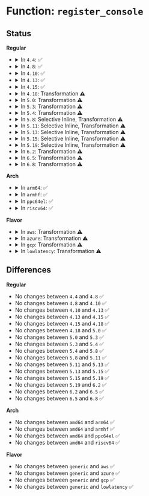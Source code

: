 # Function: <code>register_console</code>

## Status
<b>Regular</b>
<ul>
<li>
<details>
<summary>In <code>4.4</code>: ✅</summary>

```c
void register_console(struct console *newcon);
```

**Collision:** Unique Global

**Inline:** No

**Transformation:** False

**Instances:**

```
In kernel/printk/printk.c (ffffffff810d8090)
Location: kernel/printk/printk.c:2491
Inline: False
Direct callers:
  - arch/x86/kernel/early_printk.c:early_console_register
  - kernel/debug/debug_core.c:kgdb_register_io_module
  - drivers/tty/vt/vt.c:con_init
  - drivers/tty/hvc/hvc_console.c:hvc_console_init
  - drivers/tty/hvc/hvc_console.c:hvc_alloc
  - drivers/tty/serial/serial_core.c:uart_add_one_port
  - drivers/tty/serial/earlycon.c:setup_earlycon
  - drivers/tty/serial/earlycon.c:of_setup_earlycon
  - drivers/tty/serial/kgdb_nmi.c:kgdb_register_nmi_console
```
**Symbols:**

```
ffffffff810d8090-ffffffff810d8404: register_console (STB_GLOBAL)
```
</details>
</li>
<li>
<details>
<summary>In <code>4.8</code>: ✅</summary>

```c
void register_console(struct console *newcon);
```

**Collision:** Unique Global

**Inline:** No

**Transformation:** False

**Instances:**

```
In kernel/printk/printk.c (ffffffff810dd7b0)
Location: kernel/printk/printk.c:2610
Inline: False
Direct callers:
  - arch/x86/kernel/early_printk.c:early_console_register
  - kernel/debug/debug_core.c:kgdb_register_io_module
  - drivers/tty/vt/vt.c:con_init
  - drivers/tty/hvc/hvc_console.c:hvc_alloc
  - drivers/tty/hvc/hvc_console.c:hvc_console_init
  - drivers/tty/serial/serial_core.c:uart_add_one_port
  - drivers/tty/serial/earlycon.c:setup_earlycon
  - drivers/tty/serial/kgdb_nmi.c:kgdb_register_nmi_console
```
**Symbols:**

```
ffffffff810dd7b0-ffffffff810ddb24: register_console (STB_GLOBAL)
```
</details>
</li>
<li>
<details>
<summary>In <code>4.10</code>: ✅</summary>

```c
void register_console(struct console *newcon);
```

**Collision:** Unique Global

**Inline:** No

**Transformation:** False

**Instances:**

```
In kernel/printk/printk.c (ffffffff810e3de0)
Location: kernel/printk/printk.c:2437
Inline: False
Direct callers:
  - arch/x86/kernel/early_printk.c:early_console_register
  - kernel/debug/debug_core.c:kgdb_register_io_module
  - drivers/tty/vt/vt.c:con_init
  - drivers/tty/hvc/hvc_console.c:hvc_alloc
  - drivers/tty/hvc/hvc_console.c:hvc_console_init
  - drivers/tty/serial/serial_core.c:uart_add_one_port
  - drivers/tty/serial/earlycon.c:setup_earlycon
  - drivers/tty/serial/kgdb_nmi.c:kgdb_register_nmi_console
```
**Symbols:**

```
ffffffff810e3de0-ffffffff810e4148: register_console (STB_GLOBAL)
```
</details>
</li>
<li>
<details>
<summary>In <code>4.13</code>: ✅</summary>

```c
void register_console(struct console *newcon);
```

**Collision:** Unique Global

**Inline:** No

**Transformation:** False

**Instances:**

```
In kernel/printk/printk.c (ffffffff810e2d30)
Location: kernel/printk/printk.c:2410
Inline: False
Direct callers:
  - arch/x86/kernel/early_printk.c:early_console_register
  - kernel/debug/debug_core.c:kgdb_register_io_module
  - drivers/tty/vt/vt.c:con_init
  - drivers/tty/hvc/hvc_console.c:hvc_alloc
  - drivers/tty/hvc/hvc_console.c:hvc_instantiate
  - drivers/tty/hvc/hvc_console.c:hvc_console_init
  - drivers/tty/serial/serial_core.c:uart_add_one_port
```
**Symbols:**

```
ffffffff810e2d30-ffffffff810e30ad: register_console (STB_GLOBAL)
```
</details>
</li>
<li>
<details>
<summary>In <code>4.15</code>: ✅</summary>

```c
void register_console(struct console *newcon);
```

**Collision:** Unique Global

**Inline:** No

**Transformation:** False

**Instances:**

```
In kernel/printk/printk.c (ffffffff810eac00)
Location: kernel/printk/printk.c:2398
Inline: False
Direct callers:
  - arch/x86/kernel/early_printk.c:early_console_register
  - kernel/debug/debug_core.c:kgdb_register_io_module
  - drivers/tty/vt/vt.c:con_init
  - drivers/tty/hvc/hvc_console.c:hvc_alloc
  - drivers/tty/hvc/hvc_console.c:hvc_instantiate
  - drivers/tty/hvc/hvc_console.c:hvc_console_init
  - drivers/tty/serial/serial_core.c:uart_add_one_port
```
**Symbols:**

```
ffffffff810eac00-ffffffff810eaf86: register_console (STB_GLOBAL)
```
</details>
</li>
<li>
<details>
<summary>In <code>4.18</code>: Transformation ⚠️</summary>

```c
void register_console(struct console *newcon);
```

**Collision:** Unique Global

**Inline:** No

**Transformation:** True

**Instances:**

```
In kernel/printk/printk.c (0)
Location: kernel/printk/printk.c:2567
Inline: False
Direct callers:
  - arch/x86/kernel/early_printk.c:early_console_register
  - drivers/tty/vt/vt.c:con_init
  - drivers/tty/hvc/hvc_console.c:hvc_alloc
  - drivers/tty/hvc/hvc_console.c:hvc_instantiate
  - drivers/tty/hvc/hvc_console.c:hvc_console_init
  - drivers/tty/serial/serial_core.c:uart_add_one_port
  - drivers/tty/serial/earlycon.c:setup_earlycon
  - drivers/tty/serial/8250/8250_core.c:univ8250_console_init
```
**Symbols:**

```
ffffffff810f4f66-ffffffff810f4fd8: register_console.cold.35 (STB_LOCAL)
ffffffff810f2f10-ffffffff810f324a: register_console (STB_GLOBAL)
```
</details>
</li>
<li>
<details>
<summary>In <code>5.0</code>: Transformation ⚠️</summary>

```c
void register_console(struct console *newcon);
```

**Collision:** Unique Global

**Inline:** No

**Transformation:** True

**Instances:**

```
In kernel/printk/printk.c (0)
Location: kernel/printk/printk.c:2573
Inline: False
Direct callers:
  - arch/x86/kernel/early_printk.c:early_console_register
  - drivers/tty/vt/vt.c:con_init
  - drivers/tty/hvc/hvc_console.c:hvc_alloc
  - drivers/tty/hvc/hvc_console.c:hvc_instantiate
  - drivers/tty/hvc/hvc_console.c:hvc_console_init
  - drivers/tty/serial/serial_core.c:uart_add_one_port
  - drivers/tty/serial/earlycon.c:setup_earlycon
  - drivers/tty/serial/8250/8250_core.c:univ8250_console_init
  - drivers/usb/early/xhci-dbc.c:early_xdbc_register_console
```
**Symbols:**

```
ffffffff81100726-ffffffff81100783: register_console.cold.36 (STB_LOCAL)
ffffffff810fe5a0-ffffffff810fe8d1: register_console (STB_GLOBAL)
```
</details>
</li>
<li>
<details>
<summary>In <code>5.3</code>: Transformation ⚠️</summary>

```c
void register_console(struct console *newcon);
```

**Collision:** Unique Global

**Inline:** No

**Transformation:** True

**Instances:**

```
In kernel/printk/printk.c (0)
Location: kernel/printk/printk.c:2638
Inline: False
Direct callers:
  - arch/x86/kernel/early_printk.c:early_console_register
  - drivers/tty/vt/vt.c:con_init
  - drivers/tty/hvc/hvc_console.c:hvc_alloc
  - drivers/tty/hvc/hvc_console.c:hvc_instantiate
  - drivers/tty/hvc/hvc_console.c:hvc_console_init
  - drivers/tty/serial/serial_core.c:uart_add_one_port
  - drivers/tty/serial/earlycon.c:setup_earlycon
  - drivers/tty/serial/8250/8250_core.c:univ8250_console_init
  - drivers/usb/early/xhci-dbc.c:early_xdbc_register_console
```
**Symbols:**

```
ffffffff81108f08-ffffffff81108f67: register_console.cold (STB_LOCAL)
ffffffff81106c90-ffffffff81106fdd: register_console (STB_GLOBAL)
```
</details>
</li>
<li>
<details>
<summary>In <code>5.4</code>: Transformation ⚠️</summary>

```c
void register_console(struct console *newcon);
```

**Collision:** Unique Global

**Inline:** No

**Transformation:** True

**Instances:**

```
In kernel/printk/printk.c (0)
Location: kernel/printk/printk.c:2648
Inline: False
Direct callers:
  - arch/x86/kernel/early_printk.c:early_console_register
  - drivers/tty/vt/vt.c:con_init
  - drivers/tty/hvc/hvc_console.c:hvc_alloc
  - drivers/tty/hvc/hvc_console.c:hvc_instantiate
  - drivers/tty/hvc/hvc_console.c:hvc_console_init
  - drivers/tty/serial/serial_core.c:uart_add_one_port
  - drivers/tty/serial/earlycon.c:setup_earlycon
  - drivers/tty/serial/8250/8250_core.c:univ8250_console_init
  - drivers/usb/early/xhci-dbc.c:early_xdbc_register_console
```
**Symbols:**

```
ffffffff811152ea-ffffffff81115349: register_console.cold (STB_LOCAL)
ffffffff81113020-ffffffff81113374: register_console (STB_GLOBAL)
```
</details>
</li>
<li>
<details>
<summary>In <code>5.8</code>: Selective Inline, Transformation ⚠️</summary>

```c
void register_console(struct console *newcon);
```

**Collision:** Unique Global

**Inline:** Selective

**Transformation:** True

**Instances:**

```
In kernel/printk/printk.c (ffffffff8111f220)
Location: kernel/printk/printk.c:2725
Inline: True
Direct callers:
  - arch/x86/kernel/early_printk.c:early_console_register
  - kernel/debug/debug_core.c:kgdb_register_io_module
  - drivers/tty/vt/vt.c:con_init
  - drivers/tty/hvc/hvc_console.c:hvc_alloc
  - drivers/tty/hvc/hvc_console.c:hvc_instantiate
  - drivers/tty/hvc/hvc_console.c:hvc_console_init
  - drivers/tty/serial/serial_core.c:console_store
  - drivers/tty/serial/earlycon.c:setup_earlycon
  - drivers/tty/serial/8250/8250_core.c:univ8250_console_init
  - drivers/usb/early/xhci-dbc.c:early_xdbc_register_console
```
**Symbols:**

```
ffffffff8111efa0-ffffffff8111f215: register_console.part.0 (STB_LOCAL)
ffffffff81120ca6-ffffffff81120d05: register_console.part.0.cold (STB_LOCAL)
ffffffff8111f220-ffffffff8111f263: register_console (STB_GLOBAL)
```
</details>
</li>
<li>
<details>
<summary>In <code>5.11</code>: Selective Inline, Transformation ⚠️</summary>

```c
void register_console(struct console *newcon);
```

**Collision:** Unique Global

**Inline:** Selective

**Transformation:** True

**Instances:**

```
In kernel/printk/printk.c (ffffffff81119bb0)
Location: kernel/printk/printk.c:2807
Inline: True
Direct callers:
  - arch/x86/kernel/early_printk.c:early_console_register
  - kernel/debug/debug_core.c:kgdb_register_io_module
  - kernel/debug/debug_core.c:opt_kgdb_con
  - drivers/tty/vt/vt.c:con_init
  - drivers/tty/hvc/hvc_console.c:hvc_alloc
  - drivers/tty/hvc/hvc_console.c:hvc_instantiate
  - drivers/tty/hvc/hvc_console.c:hvc_console_init
  - drivers/tty/serial/serial_core.c:console_store
  - drivers/tty/serial/earlycon.c:setup_earlycon
  - drivers/tty/serial/8250/8250_core.c:univ8250_console_init
  - drivers/usb/early/xhci-dbc.c:early_xdbc_register_console
```
**Symbols:**

```
ffffffff81119940-ffffffff81119ba2: register_console.part.0 (STB_LOCAL)
ffffffff81be12b4-ffffffff81be1313: register_console.part.0.cold (STB_LOCAL)
ffffffff81119bb0-ffffffff81119bf3: register_console (STB_GLOBAL)
```
</details>
</li>
<li>
<details>
<summary>In <code>5.13</code>: Selective Inline, Transformation ⚠️</summary>

```c
void register_console(struct console *newcon);
```

**Collision:** Unique Global

**Inline:** Selective

**Transformation:** True

**Instances:**

```
In kernel/printk/printk.c (ffffffff8111a6e0)
Location: kernel/printk/printk.c:2870
Inline: True
Direct callers:
  - arch/x86/kernel/early_printk.c:early_console_register
  - kernel/debug/debug_core.c:kgdb_register_io_module
  - kernel/debug/debug_core.c:opt_kgdb_con
  - drivers/tty/vt/vt.c:con_init
  - drivers/tty/hvc/hvc_console.c:hvc_alloc
  - drivers/tty/hvc/hvc_console.c:hvc_instantiate
  - drivers/tty/hvc/hvc_console.c:hvc_console_init
  - drivers/tty/serial/serial_core.c:console_store
  - drivers/tty/serial/earlycon.c:setup_earlycon
  - drivers/tty/serial/8250/8250_core.c:univ8250_console_init
  - drivers/usb/early/xhci-dbc.c:early_xdbc_register_console
```
**Symbols:**

```
ffffffff8111a4c0-ffffffff8111a6d1: register_console.part.0 (STB_LOCAL)
ffffffff81bd3335-ffffffff81bd3394: register_console.part.0.cold (STB_LOCAL)
ffffffff8111a6e0-ffffffff8111a723: register_console (STB_GLOBAL)
```
</details>
</li>
<li>
<details>
<summary>In <code>5.15</code>: Selective Inline, Transformation ⚠️</summary>

```c
void register_console(struct console *newcon);
```

**Collision:** Unique Global

**Inline:** Selective

**Transformation:** True

**Instances:**

```
In kernel/printk/printk.c (ffffffff8113adb0)
Location: kernel/printk/printk.c:2930
Inline: True
Direct callers:
  - arch/x86/kernel/early_printk.c:early_console_register
  - kernel/debug/debug_core.c:kgdb_register_io_module
  - kernel/debug/debug_core.c:opt_kgdb_con
  - drivers/tty/vt/vt.c:con_init
  - drivers/tty/hvc/hvc_console.c:hvc_alloc
  - drivers/tty/hvc/hvc_console.c:hvc_instantiate
  - drivers/tty/hvc/hvc_console.c:hvc_console_init
  - drivers/tty/serial/serial_core.c:uart_add_one_port
  - drivers/tty/serial/serial_core.c:console_store
  - drivers/tty/serial/earlycon.c:setup_earlycon
  - drivers/tty/serial/8250/8250_core.c:univ8250_console_init
  - drivers/usb/early/xhci-dbc.c:early_xdbc_register_console
```
**Symbols:**

```
ffffffff8113ab50-ffffffff8113ada9: register_console.part.0 (STB_LOCAL)
ffffffff81cac335-ffffffff81cac411: register_console.part.0.cold (STB_LOCAL)
ffffffff8113adb0-ffffffff8113adf3: register_console (STB_GLOBAL)
```
</details>
</li>
<li>
<details>
<summary>In <code>5.19</code>: Selective Inline, Transformation ⚠️</summary>

```c
void register_console(struct console *newcon);
```

**Collision:** Unique Global

**Inline:** Selective

**Transformation:** True

**Instances:**

```
In kernel/printk/printk.c (ffffffff8115d860)
Location: kernel/printk/printk.c:3104
Inline: True
Direct callers:
  - kernel/debug/debug_core.c:kgdb_register_io_module
  - kernel/debug/debug_core.c:opt_kgdb_con
  - drivers/tty/vt/vt.c:con_init
  - drivers/tty/hvc/hvc_console.c:hvc_alloc
  - drivers/tty/hvc/hvc_console.c:hvc_instantiate
  - drivers/tty/hvc/hvc_console.c:hvc_console_init
  - drivers/tty/serial/serial_core.c:uart_add_one_port
  - drivers/tty/serial/serial_core.c:console_store
  - drivers/tty/serial/earlycon.c:setup_earlycon
  - drivers/tty/serial/8250/8250_core.c:univ8250_console_init
  - drivers/tty/serial/kgdb_nmi.c:kgdb_register_nmi_console
  - drivers/char/ttyprintk.c:ttyprintk_init
  - drivers/usb/early/xhci-dbc.c:early_xdbc_register_console
```
**Symbols:**

```
ffffffff8115d620-ffffffff8115d853: register_console.part.0 (STB_LOCAL)
ffffffff81e5c86c-ffffffff81e5c8cb: register_console.part.0.cold (STB_LOCAL)
ffffffff8115d860-ffffffff8115d8b7: register_console (STB_GLOBAL)
```
</details>
</li>
<li>
<details>
<summary>In <code>6.2</code>: Transformation ⚠️</summary>

```c
void register_console(struct console *newcon);
```

**Collision:** Unique Global

**Inline:** No

**Transformation:** True

**Instances:**

```
In kernel/printk/printk.c (0)
Location: kernel/printk/printk.c:3312
Inline: False
Direct callers:
  - arch/x86/kernel/early_printk.c:setup_early_printk
  - arch/x86/kernel/early_printk.c:setup_early_printk
  - arch/x86/kernel/early_printk.c:setup_early_printk
  - arch/x86/kernel/early_printk.c:setup_early_printk
  - arch/x86/kernel/early_printk.c:setup_early_printk
  - arch/x86/kernel/early_printk.c:setup_early_printk
  - kernel/debug/debug_core.c:kgdb_register_io_module
  - kernel/debug/debug_core.c:opt_kgdb_con
  - drivers/tty/vt/vt.c:con_init
  - drivers/tty/hvc/hvc_console.c:hvc_alloc
  - drivers/tty/hvc/hvc_console.c:hvc_instantiate
  - drivers/tty/hvc/hvc_console.c:hvc_console_init
  - drivers/tty/serial/serial_core.c:uart_add_one_port
  - drivers/tty/serial/serial_core.c:console_store
  - drivers/tty/serial/earlycon.c:register_earlycon
  - drivers/tty/serial/8250/8250_core.c:univ8250_console_init
  - drivers/tty/serial/kgdb_nmi.c:kgdb_register_nmi_console
  - drivers/char/ttyprintk.c:ttyprintk_init
  - drivers/usb/early/xhci-dbc.c:early_xdbc_register_console
```
**Symbols:**

```
ffffffff82058a7a-ffffffff82058a8f: register_console.cold (STB_LOCAL)
ffffffff811904e0-ffffffff8119098f: register_console (STB_GLOBAL)
```
</details>
</li>
<li>
<details>
<summary>In <code>6.5</code>: Transformation ⚠️</summary>

```c
void register_console(struct console *newcon);
```

**Collision:** Unique Global

**Inline:** No

**Transformation:** True

**Instances:**

```
In kernel/printk/printk.c (0)
Location: kernel/printk/printk.c:3353
Inline: False
Direct callers:
  - arch/x86/kernel/early_printk.c:setup_early_printk
  - arch/x86/kernel/early_printk.c:setup_early_printk
  - arch/x86/kernel/early_printk.c:setup_early_printk
  - arch/x86/kernel/early_printk.c:setup_early_printk
  - arch/x86/kernel/early_printk.c:setup_early_printk
  - arch/x86/kernel/early_printk.c:setup_early_printk
  - kernel/debug/debug_core.c:kgdb_register_io_module
  - kernel/debug/debug_core.c:opt_kgdb_con
  - drivers/tty/vt/vt.c:con_init
  - drivers/tty/hvc/hvc_console.c:hvc_alloc
  - drivers/tty/hvc/hvc_console.c:hvc_instantiate
  - drivers/tty/hvc/hvc_console.c:hvc_console_init
  - drivers/tty/serial/serial_core.c:serial_core_add_one_port
  - drivers/tty/serial/serial_core.c:console_store
  - drivers/tty/serial/earlycon.c:register_earlycon
  - drivers/tty/serial/8250/8250_core.c:univ8250_console_init
  - drivers/tty/serial/kgdb_nmi.c:kgdb_register_nmi_console
  - drivers/char/ttyprintk.c:ttyprintk_init
  - drivers/usb/early/xhci-dbc.c:early_xdbc_register_console
```
**Symbols:**

```
ffffffff820d7320-ffffffff820d7335: register_console.cold (STB_LOCAL)
ffffffff811a1e00-ffffffff811a2293: register_console (STB_GLOBAL)
```
</details>
</li>
<li>
<details>
<summary>In <code>6.8</code>: Transformation ⚠️</summary>

```c
void register_console(struct console *newcon);
```

**Collision:** Unique Global

**Inline:** No

**Transformation:** True

**Instances:**

```
In kernel/printk/printk.c (0)
Location: kernel/printk/printk.c:3422
Inline: False
Direct callers:
  - arch/x86/kernel/early_printk.c:setup_early_printk
  - arch/x86/kernel/early_printk.c:setup_early_printk
  - arch/x86/kernel/early_printk.c:setup_early_printk
  - arch/x86/kernel/early_printk.c:setup_early_printk
  - arch/x86/kernel/early_printk.c:setup_early_printk
  - arch/x86/kernel/early_printk.c:setup_early_printk
  - kernel/debug/debug_core.c:kgdb_register_io_module
  - kernel/debug/debug_core.c:opt_kgdb_con
  - drivers/tty/vt/vt.c:con_init
  - drivers/tty/hvc/hvc_console.c:hvc_alloc
  - drivers/tty/hvc/hvc_console.c:hvc_instantiate
  - drivers/tty/hvc/hvc_console.c:hvc_console_init
  - drivers/tty/serial/serial_core.c:serial_core_add_one_port
  - drivers/tty/serial/serial_core.c:console_store
  - drivers/tty/serial/earlycon.c:register_earlycon
  - drivers/tty/serial/8250/8250_core.c:univ8250_console_init
  - drivers/tty/serial/kgdb_nmi.c:kgdb_register_nmi_console
  - drivers/char/ttyprintk.c:ttyprintk_init
  - drivers/usb/early/xhci-dbc.c:early_xdbc_register_console
```
**Symbols:**

```
ffffffff821b26c7-ffffffff821b26dc: register_console.cold (STB_LOCAL)
ffffffff811b2b50-ffffffff811b308f: register_console (STB_GLOBAL)
```
</details>
</li>
</ul>
<b>Arch</b>
<ul>
<li>
<details>
<summary>In <code>arm64</code>: ✅</summary>

```c
void register_console(struct console *newcon);
```

**Collision:** Unique Global

**Inline:** No

**Transformation:** False

**Instances:**

```
In kernel/printk/printk.c (ffff8000101744f8)
Location: kernel/printk/printk.c:2648
Inline: False
Direct callers:
  - drivers/tty/vt/vt.c:con_init
  - drivers/tty/hvc/hvc_console.c:hvc_alloc
  - drivers/tty/hvc/hvc_console.c:hvc_instantiate
  - drivers/tty/hvc/hvc_console.c:hvc_console_init
  - drivers/tty/serial/serial_core.c:uart_add_one_port
  - drivers/tty/serial/earlycon.c:of_setup_earlycon
  - drivers/tty/serial/earlycon.c:setup_earlycon
  - drivers/tty/serial/8250/8250_core.c:univ8250_console_init
  - drivers/tty/serial/meson_uart.c:meson_serial_console_init
  - drivers/tty/serial/mvebu-uart.c:mvebu_uart_console_init
  - drivers/tty/serial/owl-uart.c:owl_uart_console_init
```
**Symbols:**

```
ffff8000101744f8-ffff80001017484c: register_console (STB_GLOBAL)
```
</details>
</li>
<li>
<details>
<summary>In <code>armhf</code>: ✅</summary>

```c
void register_console(struct console *newcon);
```

**Collision:** Unique Global

**Inline:** No

**Transformation:** False

**Instances:**

```
In kernel/printk/printk.c (c03c66fc)
Location: kernel/printk/printk.c:2648
Inline: False
Direct callers:
  - kernel/debug/debug_core.c:kgdb_register_io_module
  - fs/pstore/platform.c:pstore_register
  - drivers/tty/vt/vt.c:con_init
  - drivers/tty/hvc/hvc_console.c:hvc_alloc
  - drivers/tty/hvc/hvc_console.c:hvc_instantiate
  - drivers/tty/hvc/hvc_console.c:hvc_console_init
  - drivers/tty/serial/serial_core.c:uart_add_one_port
  - drivers/tty/serial/earlycon.c:of_setup_earlycon
  - drivers/tty/serial/earlycon.c:setup_earlycon
  - drivers/tty/serial/8250/8250_core.c:univ8250_console_init
  - drivers/tty/serial/meson_uart.c:meson_serial_console_init
  - drivers/tty/serial/mvebu-uart.c:mvebu_uart_console_init
  - drivers/tty/serial/owl-uart.c:owl_uart_console_init
  - drivers/tty/serial/rda-uart.c:rda_uart_console_init
```
**Symbols:**

```
c03c66fc-c03c6ab4: register_console (STB_GLOBAL)
```
</details>
</li>
<li>
<details>
<summary>In <code>ppc64el</code>: ✅</summary>

```c
void register_console(struct console *newcon);
```

**Collision:** Unique Global

**Inline:** No

**Transformation:** False

**Instances:**

```
In kernel/printk/printk.c (c0000000001cd3d0)
Location: kernel/printk/printk.c:2648
Inline: False
Direct callers:
  - arch/powerpc/kernel/udbg.c:register_early_udbg_console
  - kernel/debug/debug_core.c:kgdb_register_io_module
  - drivers/tty/vt/vt.c:con_init
  - drivers/tty/hvc/hvsi.c:hvsi_console_init
  - drivers/tty/hvc/hvc_console.c:hvc_alloc
  - drivers/tty/hvc/hvc_console.c:hvc_instantiate
  - drivers/tty/hvc/hvc_console.c:hvc_console_init
  - drivers/tty/serial/serial_core.c:uart_add_one_port
  - drivers/tty/serial/earlycon.c:of_setup_earlycon
  - drivers/tty/serial/earlycon.c:setup_earlycon
  - drivers/tty/serial/8250/8250_core.c:univ8250_console_init
```
**Symbols:**

```
c0000000001cd3d0-c0000000001cda64: register_console (STB_GLOBAL)
```
</details>
</li>
<li>
<details>
<summary>In <code>riscv64</code>: ✅</summary>

```c
void register_console(struct console *newcon);
```

**Collision:** Unique Global

**Inline:** No

**Transformation:** False

**Instances:**

```
In kernel/printk/printk.c (ffffffe00010f88a)
Location: kernel/printk/printk.c:2648
Inline: False
Direct callers:
  - drivers/tty/vt/vt.c:con_init
  - drivers/tty/hvc/hvc_console.c:hvc_alloc
  - drivers/tty/hvc/hvc_console.c:hvc_instantiate
  - drivers/tty/hvc/hvc_console.c:hvc_console_init
  - drivers/tty/serial/serial_core.c:uart_add_one_port
  - drivers/tty/serial/earlycon.c:of_setup_earlycon
  - drivers/tty/serial/earlycon.c:setup_earlycon
  - drivers/tty/serial/8250/8250_core.c:univ8250_console_init
  - drivers/tty/serial/sifive.c:sifive_console_init
```
**Symbols:**

```
ffffffe00010f88a-ffffffe00010fb9c: register_console (STB_GLOBAL)
```
</details>
</li>
</ul>
<b>Flavor</b>
<ul>
<li>
<details>
<summary>In <code>aws</code>: Transformation ⚠️</summary>

```c
void register_console(struct console *newcon);
```

**Collision:** Unique Global

**Inline:** No

**Transformation:** True

**Instances:**

```
In kernel/printk/printk.c (0)
Location: kernel/printk/printk.c:2648
Inline: False
Direct callers:
  - arch/x86/kernel/early_printk.c:early_console_register
  - drivers/tty/vt/vt.c:con_init
  - drivers/tty/hvc/hvc_console.c:hvc_alloc
  - drivers/tty/hvc/hvc_console.c:hvc_instantiate
  - drivers/tty/hvc/hvc_console.c:hvc_console_init
  - drivers/tty/serial/serial_core.c:uart_add_one_port
  - drivers/tty/serial/earlycon.c:setup_earlycon
  - drivers/tty/serial/8250/8250_core.c:univ8250_console_init
```
**Symbols:**

```
ffffffff8110d8ca-ffffffff8110d929: register_console.cold (STB_LOCAL)
ffffffff8110b600-ffffffff8110b954: register_console (STB_GLOBAL)
```
</details>
</li>
<li>
<details>
<summary>In <code>azure</code>: Transformation ⚠️</summary>

```c
void register_console(struct console *newcon);
```

**Collision:** Unique Global

**Inline:** No

**Transformation:** True

**Instances:**

```
In kernel/printk/printk.c (0)
Location: kernel/printk/printk.c:2648
Inline: False
Direct callers:
  - arch/x86/kernel/early_printk.c:early_console_register
  - drivers/tty/vt/vt.c:con_init
  - drivers/tty/hvc/hvc_console.c:hvc_alloc
  - drivers/tty/hvc/hvc_console.c:hvc_instantiate
  - drivers/tty/hvc/hvc_console.c:hvc_console_init
  - drivers/tty/serial/serial_core.c:uart_add_one_port
  - drivers/tty/serial/earlycon.c:setup_earlycon
  - drivers/tty/serial/8250/8250_core.c:univ8250_console_init
```
**Symbols:**

```
ffffffff810fe62a-ffffffff810fe689: register_console.cold (STB_LOCAL)
ffffffff810fc460-ffffffff810fc7a7: register_console (STB_GLOBAL)
```
</details>
</li>
<li>
<details>
<summary>In <code>gcp</code>: Transformation ⚠️</summary>

```c
void register_console(struct console *newcon);
```

**Collision:** Unique Global

**Inline:** No

**Transformation:** True

**Instances:**

```
In kernel/printk/printk.c (0)
Location: kernel/printk/printk.c:2648
Inline: False
Direct callers:
  - arch/x86/kernel/early_printk.c:early_console_register
  - drivers/tty/vt/vt.c:con_init
  - drivers/tty/hvc/hvc_console.c:hvc_alloc
  - drivers/tty/hvc/hvc_console.c:hvc_instantiate
  - drivers/tty/hvc/hvc_console.c:hvc_console_init
  - drivers/tty/serial/serial_core.c:uart_add_one_port
  - drivers/tty/serial/earlycon.c:setup_earlycon
  - drivers/tty/serial/8250/8250_core.c:univ8250_console_init
```
**Symbols:**

```
ffffffff8110b7ba-ffffffff8110b819: register_console.cold (STB_LOCAL)
ffffffff811094f0-ffffffff81109844: register_console (STB_GLOBAL)
```
</details>
</li>
<li>
<details>
<summary>In <code>lowlatency</code>: Transformation ⚠️</summary>

```c
void register_console(struct console *newcon);
```

**Collision:** Unique Global

**Inline:** No

**Transformation:** True

**Instances:**

```
In kernel/printk/printk.c (0)
Location: kernel/printk/printk.c:2648
Inline: False
Direct callers:
  - arch/x86/kernel/early_printk.c:early_console_register
  - drivers/tty/vt/vt.c:con_init
  - drivers/tty/hvc/hvc_console.c:hvc_alloc
  - drivers/tty/hvc/hvc_console.c:hvc_instantiate
  - drivers/tty/hvc/hvc_console.c:hvc_console_init
  - drivers/tty/serial/serial_core.c:uart_add_one_port
  - drivers/tty/serial/earlycon.c:setup_earlycon
  - drivers/tty/serial/8250/8250_core.c:univ8250_console_init
  - drivers/usb/early/xhci-dbc.c:early_xdbc_register_console
```
**Symbols:**

```
ffffffff81116caa-ffffffff81116d09: register_console.cold (STB_LOCAL)
ffffffff81114860-ffffffff81114bf2: register_console (STB_GLOBAL)
```
</details>
</li>
</ul>

## Differences
<b>Regular</b>
<ul>
<li>
No changes between <code>4.4</code> and <code>4.8</code> ✅
</li>
<li>
No changes between <code>4.8</code> and <code>4.10</code> ✅
</li>
<li>
No changes between <code>4.10</code> and <code>4.13</code> ✅
</li>
<li>
No changes between <code>4.13</code> and <code>4.15</code> ✅
</li>
<li>
No changes between <code>4.15</code> and <code>4.18</code> ✅
</li>
<li>
No changes between <code>4.18</code> and <code>5.0</code> ✅
</li>
<li>
No changes between <code>5.0</code> and <code>5.3</code> ✅
</li>
<li>
No changes between <code>5.3</code> and <code>5.4</code> ✅
</li>
<li>
No changes between <code>5.4</code> and <code>5.8</code> ✅
</li>
<li>
No changes between <code>5.8</code> and <code>5.11</code> ✅
</li>
<li>
No changes between <code>5.11</code> and <code>5.13</code> ✅
</li>
<li>
No changes between <code>5.13</code> and <code>5.15</code> ✅
</li>
<li>
No changes between <code>5.15</code> and <code>5.19</code> ✅
</li>
<li>
No changes between <code>5.19</code> and <code>6.2</code> ✅
</li>
<li>
No changes between <code>6.2</code> and <code>6.5</code> ✅
</li>
<li>
No changes between <code>6.5</code> and <code>6.8</code> ✅
</li>
</ul>
<b>Arch</b>
<ul>
<li>
No changes between <code>amd64</code> and <code>arm64</code> ✅
</li>
<li>
No changes between <code>amd64</code> and <code>armhf</code> ✅
</li>
<li>
No changes between <code>amd64</code> and <code>ppc64el</code> ✅
</li>
<li>
No changes between <code>amd64</code> and <code>riscv64</code> ✅
</li>
</ul>
<b>Flavor</b>
<ul>
<li>
No changes between <code>generic</code> and <code>aws</code> ✅
</li>
<li>
No changes between <code>generic</code> and <code>azure</code> ✅
</li>
<li>
No changes between <code>generic</code> and <code>gcp</code> ✅
</li>
<li>
No changes between <code>generic</code> and <code>lowlatency</code> ✅
</li>
</ul>
